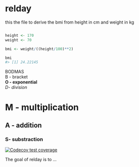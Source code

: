 
<!-- README.md is generated from README.Rmd. Please edit that file -->

# relday

this the file to derive the bmi from height in cm and weight in kg

``` r

height <- 170
weight <- 70

bmi <- weight/((height/100)**2)

bmi
#> [1] 24.22145
```

BODMAS <br/> B - bracket <br> **O - exponential** <br> *D- division*
<br>

# M - multiplication <br>

## A - addition <br>

### S- substraction <br>

<!-- badges: start -->

[![Codecov test
coverage](https://codecov.io/gh/mandav12/relday/graph/badge.svg)](https://app.codecov.io/gh/mandav12/relday)
<!-- badges: end -->

The goal of relday is to …
